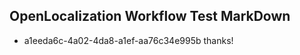 ## OpenLocalization Workflow Test MarkDown
* a1eeda6c-4a02-4da8-a1ef-aa76c34e995b thanks!

<!--HONumber=Aug16_HO5-->


